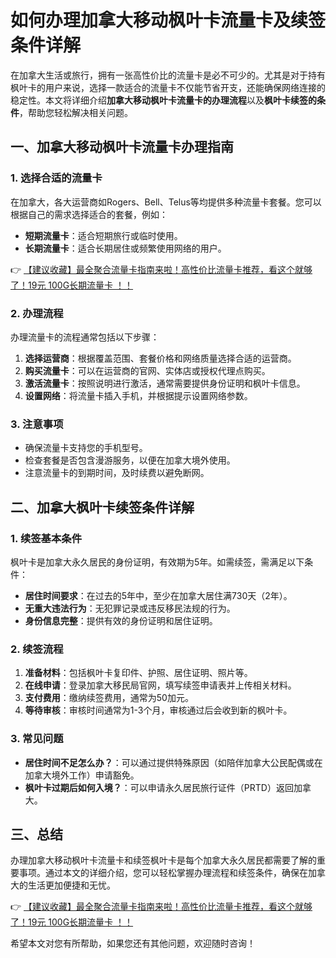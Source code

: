 # 如何办理加拿大移动枫叶卡流量卡及续签条件详解

在加拿大生活或旅行，拥有一张高性价比的流量卡是必不可少的。尤其是对于持有枫叶卡的用户来说，选择一款适合的流量卡不仅能节省开支，还能确保网络连接的稳定性。本文将详细介绍**加拿大移动枫叶卡流量卡的办理流程**以及**枫叶卡续签的条件**，帮助您轻松解决相关问题。

## 一、加拿大移动枫叶卡流量卡办理指南

### 1. 选择合适的流量卡
在加拿大，各大运营商如Rogers、Bell、Telus等均提供多种流量卡套餐。您可以根据自己的需求选择适合的套餐，例如：
- **短期流量卡**：适合短期旅行或临时使用。
- **长期流量卡**：适合长期居住或频繁使用网络的用户。

👉 [【建议收藏】最全聚合流量卡指南来啦！高性价比流量卡推荐，看这个就够了！19元 100G长期流量卡 ！！](https://bit.ly/Liuliangka)

### 2. 办理流程
办理流量卡的流程通常包括以下步骤：
1. **选择运营商**：根据覆盖范围、套餐价格和网络质量选择合适的运营商。
2. **购买流量卡**：可以在运营商的官网、实体店或授权代理点购买。
3. **激活流量卡**：按照说明进行激活，通常需要提供身份证明和枫叶卡信息。
4. **设置网络**：将流量卡插入手机，并根据提示设置网络参数。

### 3. 注意事项
- 确保流量卡支持您的手机型号。
- 检查套餐是否包含漫游服务，以便在加拿大境外使用。
- 注意流量卡的到期时间，及时续费以避免断网。

## 二、加拿大枫叶卡续签条件详解

### 1. 续签基本条件
枫叶卡是加拿大永久居民的身份证明，有效期为5年。如需续签，需满足以下条件：
- **居住时间要求**：在过去的5年中，至少在加拿大居住满730天（2年）。
- **无重大违法行为**：无犯罪记录或违反移民法规的行为。
- **身份信息完整**：提供有效的身份证明和居住证明。

### 2. 续签流程
1. **准备材料**：包括枫叶卡复印件、护照、居住证明、照片等。
2. **在线申请**：登录加拿大移民局官网，填写续签申请表并上传相关材料。
3. **支付费用**：缴纳续签费用，通常为50加元。
4. **等待审核**：审核时间通常为1-3个月，审核通过后会收到新的枫叶卡。

### 3. 常见问题
- **居住时间不足怎么办？**：可以通过提供特殊原因（如陪伴加拿大公民配偶或在加拿大境外工作）申请豁免。
- **枫叶卡过期后如何入境？**：可以申请永久居民旅行证件（PRTD）返回加拿大。

## 三、总结
办理加拿大移动枫叶卡流量卡和续签枫叶卡是每个加拿大永久居民都需要了解的重要事项。通过本文的详细介绍，您可以轻松掌握办理流程和续签条件，确保在加拿大的生活更加便捷和无忧。

👉 [【建议收藏】最全聚合流量卡指南来啦！高性价比流量卡推荐，看这个就够了！19元 100G长期流量卡 ！！](https://bit.ly/Liuliangka)

希望本文对您有所帮助，如果您还有其他问题，欢迎随时咨询！